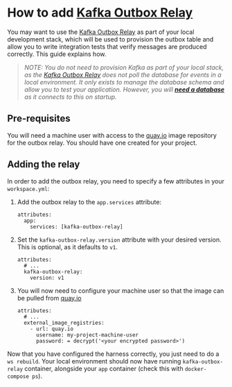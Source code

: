 # How to add [Kafka Outbox Relay]

You may want to use the [Kafka Outbox Relay] as part of your local development stack, which will be used to provision the outbox table and allow you to write integration tests that verify messages are produced correctly. This guide explains how.

>_NOTE: You do not need to provision Kafka as part of your local stack, as the [Kafka Outbox Relay] does not poll the database for events in a local environment. It only exists to manage the database schema and allow you to test your application. However, you will **[need a database]** as it connects to this on startup._

## Pre-requisites

You will need a machine user with access to the [quay.io] image repository for the outbox relay. You should have one created for your project.

## Adding the relay

In order to add the outbox relay, you need to specify a few attributes in your `workspace.yml`:

1. Add the outbox relay to the `app.services` attribute:
   ```
   attributes:
     app:
       services: [kafka-outbox-relay]
   ```
2. Set the `kafka-outbox-relay.version` attribute with your desired version. This is optional, as it defaults to `v1`.
   ```
   attributes:
     # ...
     kafka-outbox-relay:
       version: v1
   ```
3. You will now need to configure your machine user so that the image can be pulled from [quay.io]
   ```
   attributes:
     # ...
     external_image_registries:
       - url: quay.io
         username: my-project-machine-user
         password: = decrypt('<your encrypted password>')
   ```

Now that you have configured the harness correctly, you just need to do a `ws rebuild`. Your local environment should now have running `kafka-outbox-relay` container, alongside your `app` container (check this with `docker-compose ps`).

[Kafka Outbox Relay]: https://github.com/inviqa/kafka-outbox-relay
[need a database]: add-a-database.md
[quay.io]: https://quay.io/
